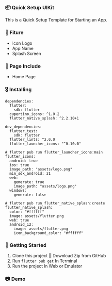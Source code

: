 ### 📦 **Quick Setup UIKit**

This is a Quick Setup Template for Starting an App.

### 🎁 **Fiture**
- Icon Logo
- App Name
- Splash Screen

### 📄 **Page Include**
- Home Page

### 🎖  **Installing**
```
dependencies:
  flutter:
    sdk: flutter
  cupertino_icons: ^1.0.2
  flutter_native_splash: ^2.2.10+1

dev_dependencies:
  flutter_test:
    sdk: flutter
  flutter_lints: ^2.0.0
  flutter_launcher_icons: "^0.10.0"

# flutter pub run flutter_launcher_icons:main
flutter_icons:
  android: true
  ios: true
  image_path: "assets/logo.png"
  min_sdk_android: 21
  web:
    generate: true
    image_path: "assets/logo.png"
  windows:
    generate: false

# flutter pub run flutter_native_splash:create
flutter_native_splash:
  color: "#ffffff"
  image: assets/flutter.png
  web: true
  android_12:
    image: assets/flutter.png
    icon_background_color: "#ffffff"
```

### 🚀 **Getting Started**
1. Clone this project || Download Zip from GitHub
2. Run `flutter pub get` In Terminal
3. Run the project In Web or Emulator

### 📷 **Demo**

